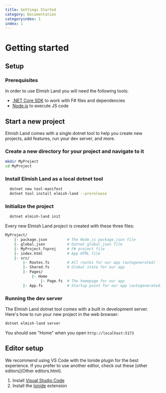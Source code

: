 ```yaml
---
title: Gettings Started
category: Documentation
categoryindex: 1
index: 1
---
```

# Getting started

## Setup

### Prerequisites
In order to use Elmish Land you will need the following tools:

* [.NET Core SDK](https://dotnet.microsoft.com/en-us/) to work with F# files and dependencies
* [Node.js](https://nodejs.org/en) to execute JS code

## Start a new project
Elmish Land comes with a single dotnet tool to help you create new projects, add features, run your dev server, and more.

### Create a new directory for your project and navigate to it

```bash
mkdir MyProject
cd MyProject
```

### Install Elmish Land as a local dotnet tool

```bash
  dotnet new tool-manifest
  dotnet tool install elmish-land --prerelease
```

### Initialize the project

```bash
  dotnet elmish-land init
```

Every new Elmish Land project is created with these three files:

```bash
MyProject/
    |- package.json         # The Node.js package.json file
    |- global.json          # Dotnet global.json file
    |- MyProject.fsproj     # F# project file
    |- index.html           # App HTML file
    |- src/
        |- Routes.fs        # All routes for our app (autogenerated)
        |- Shared.fs        # Global state for our app 
        |- Pages/
            |- Home
                |- Page.fs  # The homepage for our app
        |- App.fs           # Startup point for our app (autogenerated)
```

### Running the dev server

The Elmish Land dotnet tool comes with a built in development server. Here's how to run your new project in the web browser:

```bash
dotnet elmish-land server
```

You should see "Home" when you open `http://localhost:5173`

## Editor setup

We recommend using VS Code with the Ionide plugin for the best experience. If you prefer to use another editor, check out these [other editors](Other editors.html).

1. Install [Visual Studio Code](https://code.visualstudio.com/)
2. Install the [Ionide](https://ionide.io/Editors/Code/overview.html) extension
